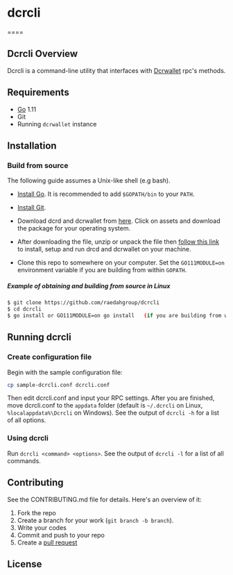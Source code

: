 # dcrcli
====

## Dcrcli Overview 

Dcrcli is a command-line utility that interfaces with [Dcrwallet](https://github.com/decred/dcrwallet) rpc's methods.

## Requirements 
* [Go](http://golang.org) 1.11 
* Git
* Running `dcrwallet` instance 

## Installation 

### Build from source

The following guide assumes a Unix-like shell (e.g bash).

* [Install Go](http://golang.org/doc/install).
It is recommended to add `$GOPATH/bin` to your `PATH`.

* [Install Git](https://git-scm.com).

* Download dcrd and dcrwallet from [here](https://github.com/decred/decred-binaries/releases).
Click on assets and download the package for your operating system.

* After downloading the file, unzip or unpack the file then [follow this link](https://docs.decred.org/wallets/cli/cli-installation/)
 to install, setup and run drcd and dcrwallet on your machine.

* Clone this repo to somewhere on your computer. Set the `GO111MODULE=on` environment variable if you are building from within `GOPATH`.

##### Example of obtaining and building from source in Linux 
```bash 
$ git clone https://github.com/raedahgroup/dcrcli
$ cd dcrcli
$ go install or GO111MODULE=on go install   (if you are building from within `GOPATH`)
```

## Running dcrcli 

### Create configuration file 

Begin with the sample configuration file:

```bash 
cp sample-dcrcli.conf dcrcli.conf 
``` 

Then edit dcrcli.conf and input your RPC settings. After you are finished, move dcrcli.conf to the `appdata` folder (default is `~/.dcrcli` on Linux, `%localappdata%\Dcrcli` on Windows). See the output of `dcrcli -h` for a list of all options.

### Using dcrcli

Run `dcrcli <command> <options>`. See the output of `dcrcli -l` for a list of all commands.

## Contributing 

See the CONTRIBUTING.md file for details. Here's an overview of it: 

1. Fork the repo
1. Create a branch for your work (`git branch -b branch`).
3. Write your codes 
4. Commit and push to your repo
5. Create a [pull request](https://github.com/raedahgroup/dcrcli)

## License
